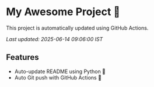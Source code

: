 # My Awesome Project 🚀

This project is automatically updated using GitHub Actions.

_Last updated: 2025-06-14 09:06:00 IST_

## Features
- Auto-update README using Python 🐍
- Auto Git push with GitHub Actions 🤖
